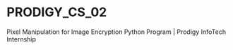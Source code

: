# PRODIGY_CS_02
Pixel Manipulation for Image Encryption Python Program | Prodigy InfoTech Internship
